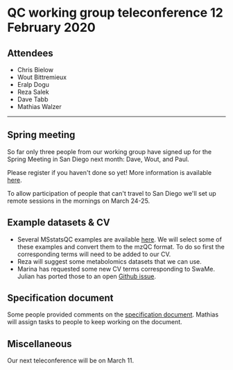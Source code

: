 # QC working group teleconference 12 February 2020

## Attendees

- Chris Bielow
- Wout Bittremieux
- Eralp Dogu
- Reza Salek
- Dave Tabb
- Mathias Walzer

---

## Spring meeting

So far only three people from our working group have signed up for the Spring Meeting in San Diego next month: Dave, Wout, and Paul.

Please register if you haven't done so yet! More information is available [here](http://www.psidev.info/hupo-psi-meeting-2020).

To allow participation of people that can't travel to San Diego we'll set up remote sessions in the mornings on March 24-25.

## Example datasets & CV

- Several MSstatsQC examples are available [here](https://msstats.org/datasets/). We will select some of these examples and convert them to the mzQC format. To do so first the corresponding terms will need to be added to our CV.
- Reza will suggest some metabolomics datasets that we can use.
- Marina has requested some new CV terms corresponding to SwaMe. Julian has ported those to an open [Github issue](https://github.com/HUPO-PSI/mzQC/issues/97).

## Specification document

Some people provided comments on the [specification document](https://docs.google.com/document/d/132F3MBgDJgtFlXxDZhpJ1oHGbKL8pT6dk9fvL55L5_M/edit?usp=sharing). Mathias will assign tasks to people to keep working on the document.

## Miscellaneous

Our next teleconference will be on March 11.
